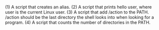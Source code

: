 (1) A script that creates an alias.
(2) A script that prints hello user, where user is the current Linux user.
(3) A script that add /action to the PATH. /action should be the last directory the shell looks into when looking for a program.
(4) A script that counts the number of directories in the PATH.

